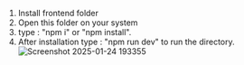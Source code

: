 1. Install frontend folder
2. Open this folder on your system 
3. type : "npm i" or "npm install".
4. After installation type : "npm run dev" to run the directory.![Screenshot 2025-01-24 193355](https://github.com/user-attachments/assets/5fb5eef3-b148-4f4f-87e0-af601743882b)
